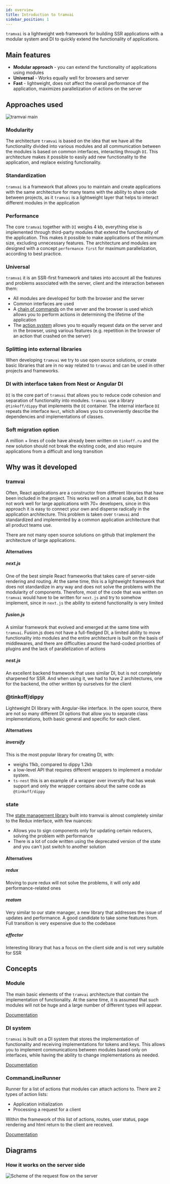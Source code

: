 ```yaml
---
id: overview
title: Introduction to tramvai
sidebar_position: 1
---
```


`tramvai` is a lightweight web framework for building SSR applications with a modular system and DI to quickly extend the functionality of applications.

## Main features

- **Modular approach** - you can extend the functionality of applications using modules
- **Universal** - Works equally well for browsers and server
- **Fast** - lightweight, does not affect the overall performance of the application, maximizes parallelization of actions on the server

## Approaches used

![tramvai main](/img/tramvai/tramvai-main.jpg)

### Modularity

The architecture `tramvai` is based on the idea that we have all the functionality divided into various modules and all communication between the modules is based on common interfaces, interacting through `DI`. This architecture makes it possible to easily add new functionality to the application, and replace existing functionality.

### Standardization

`tramvai` is a framework that allows you to maintain and create applications with the same architecture for many teams with the ability to share code between projects, as it `tramvai` is a lightweight layer that helps to interact different modules in the application

### Performance

The core `tramvai` together with `DI` weighs 4 kb, everything else is implemented through third-party modules that extend the functionality of the application. This makes it possible to make applications of the minimum size, excluding unnecessary features. The architecture and modules are designed with a concept `performance first` for maximum parallelization, according to best practice.

### Universal

`tramvai` it is an SSR-first framework and takes into account all the features and problems associated with the server, client and the interaction between them:

- All modules are developed for both the browser and the server
- Common interfaces are used
- A [chain of commands](concepts/command-line-runner.md) on the server and the browser is used which allows you to perform actions in determining the lifetime of the application
- The [action system](concepts/action.md) allows you to equally request data on the server and in the browser, using various features (e.g. repetition in the browser of an action that crashed on the server)

### Splitting into external libraries

When developing `tramvai` we try to use open source solutions, or create basic libraries that are in no way related to `tramvai` and can be used in other projects and frameworks.

### DI with interface taken from Nest or Angular DI

`DI` is the core part of `tramvai` that allows you to reduce code cohesion and separation of functionality into modules. `tramvai` use a library `@tinkoff/dippy` that implements the `DI` container. The internal interface `DI` repeats the interface `Nest`, which allows you to conveniently describe the dependencies and implementations of classes.

### Soft migration option

A million + lines of code have already been written on `tinkoff.ru` and the new solution should not break the existing code, and also require applications from a difficult and long transition

## Why was it developed

### tramvai

Often, React applications are a constructor from different libraries that have been included in the project. This works well on a small scale, but it does not work well for large applications with 70+ developers, since in this approach it is easy to connect your own and disperse radically in the application architecture. This problem is taken over `tramvai` and standardized and implemented by a common application architecture that all product teams use.

There are not many open source solutions on github that implement the architecture of large applications.

#### Alternatives

##### next.js

One of the best simple React frameworks that takes care of server-side rendering and routing. At the same time, this is a lightweight framework that does not standardize in any way and does not solve the problems with the modularity of components. Therefore, most of the code that was written on `tramvai` would have to be written for `next.js` and try to somehow implement, since in `next.js` the ability to extend functionality is very limited

##### fusion.js

A similar framework that evolved and emerged at the same time with `tramvai`. Fusion.js does not have a full-fledged DI, a limited ability to move functionality into modules and the entire architecture is built on the basis of middlewares, and there are difficulties around the hard-coded priorities of plugins and the lack of parallelization of actions

##### nest.js

An excellent backend framework that uses similar DI, but is not completely sharpened for SSR. And when using it, we had to have 2 architectures, one for the backend, the other written by ourselves for the client

### @tinkoff/dippy

Lightweight DI library with Angular-like interface. In the open source, there are not so many different DI options that allow you to separate class implementations, both basic general and specific for each client.

#### Alternatives

##### inversify

This is the most popular library for creating DI, with:

- weighs 11kb, compared to dippy 1.2kb
- a low-level API that requires different wrappers to implement a modular system.
- `ts-nest` this is an example of a wrapper over inversify that has weak support and only the wrapper contains about the same code as `@tinkoff/dippy`

### state

The [state management library](references/tramvai/state/base.md) built into tramvai is almost completely similar to the Redux interface, with few nuances:

- Allows you to sign components only for updating certain reducers, solving the problem with performance
- There is a lot of code written using the deprecated version of the state and you can't just switch to another solution

#### Alternatives

##### redux

Moving to pure redux will not solve the problems, it will only add performance-related ones

##### reatom

Very similar to our state manager, a new library that addresses the issue of updates and performance. A good candidate to take some features from. Full transition is very expensive due to the codebase

##### effector

Interesting library that has a focus on the client side and is not very suitable for SSR

## Concepts

### Module

The main basic elements of the `tramvai` architecture that contain the implementation of functionality. At the same time, it is assumed that such modules will not be huge and a large number of different types will appear.

[Documentation](concepts/module.md)

### DI system

`tramvai` is built on a DI system that stores the implementation of functionality and receiving implementations for tokens and keys. This allows you to implement communications between modules based only on interfaces, while having the ability to change implementations as needed.

[Documentation](concepts/di.md)

### CommandLineRunner

Runner for a list of actions that modules can attach actions to. There are 2 types of action lists:

- Application initialization
- Processing a request for a client

Within the framework of this list of actions, routes, user status, page rendering and html return to the client are received.

[Documentation](concepts/command-line-runner.md)

## Diagrams

### How it works on the server side

![Scheme of the request flow on the server](/img/arch-server.png)
